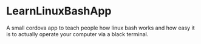 # LearnLinuxBashApp
A small cordova app to teach people how linux bash works and how easy it is to actually operate your computer via a black terminal.
